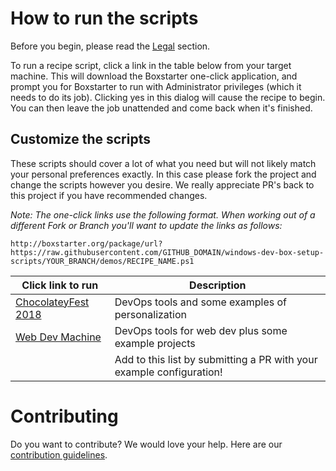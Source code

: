 # How to run the scripts
Before you begin, please read the [Legal](#Legal) section.

To run a recipe script, click a link in the table below from your target machine. This will download the Boxstarter one-click application, and prompt you for Boxstarter to run with Administrator privileges (which it needs to do its job). Clicking yes in this dialog will cause the recipe to begin. You can then leave the job unattended and come back when it's finished.

## Customize the scripts
These scripts should cover a lot of what you need but will not likely match your personal preferences exactly. In this case please fork the project and change the scripts however you desire. We really appreciate PR's back to this project if you have recommended changes.

*Note: The one-click links use the following format.  When working out of a different Fork or Branch you'll want to update the links as follows:*

`http://boxstarter.org/package/url?https://raw.githubusercontent.com/GITHUB_DOMAIN/windows-dev-box-setup-scripts/YOUR_BRANCH/demos/RECIPE_NAME.ps1
`

|Click link to run  |Description  |
|---------|---------|
|<a href='http://boxstarter.org/package/url?https://raw.githubusercontent.com/Microsoft/windows-dev-box-setup-scripts/master/demos/chocolateyfest2018.ps1'>ChocolateyFest 2018</a>     | DevOps tools and some examples of personalization |
|<a href='http://boxstarter.org/package/url?https://raw.githubusercontent.com/Microsoft/windows-dev-box-setup-scripts/master/demos/webdevmachine.ps1'>Web Dev Machine</a>     | DevOps tools for web dev plus some example projects |
|     | Add to this list by submitting a PR with your example configuration!        |

# Contributing
Do you want to contribute? We would love your help. Here are our <a href="CONTRIBUTING.md">contribution guidelines</a>.
